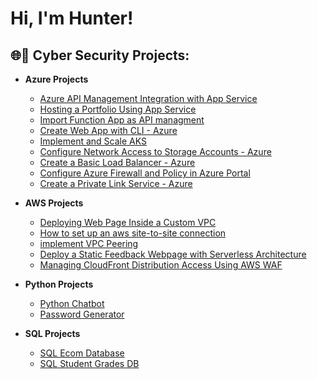 <h1>Hi, I'm Hunter! 

<h2>🌐🔐 Cyber Security Projects:</h2>

- <b>Azure Projects</b>
  - [Azure API Management Integration with App Service](https://github.com/Hunter102002/Azure-APIM-Integration-with-App-Service)
  - [Hosting a Portfolio Using App Service](https://github.com/Hunter102002/Hosting-a-Portfolio-using-Azure-App-Service)
  - [Import Function App as API managment](https://github.com/Hunter102002/Import-function-app-as-api-managment)
  - [Create Web App with CLI - Azure](https://github.com/Hunter102002/Create-Web-App-Azure-CLI)
  - [Implement and Scale AKS](https://github.com/Hunter102002/Implement-and-scale-azure-Kubernetes)
  - [Configure Network Access to Storage Accounts - Azure](https://github.com/Hunter102002/Network-Access-to-storage-accounts)
  - [Create a Basic Load Balancer - Azure](https://github.com/Hunter102002/Create-basic-load-balancer)
  - [Configure Azure Firewall and Policy in Azure Portal](https://github.com/Hunter102002/Configure-Azure-Firewall-and-policy-using-Azure-Portal)
  - [Create a Private Link Service - Azure](https://github.com/Hunter102002/Create-Private-Link-Service/tree/main)
    
 
- <b>AWS Projects</b>
  - [Deploying Web Page Inside a Custom VPC](https://github.com/Hunter102002/Deploying-a-web-page-inside-a-custom-VPC)
  - [How to set up an aws site-to-site connection](https://github.com/Hunter102002/How-to-setup-an-aws-site-to-site-connection)
  - [implement VPC Peering](https://github.com/Hunter102002/implement-VPC-Peering)
  - [Deploy a Static Feedback Webpage with Serverless Architecture](https://github.com/Hunter102002/Deploy-a-Static-Feedback-Webpage-with-100-Serverless-Architecture)
  - [Managing CloudFront Distribution Access Using AWS WAF](https://github.com/Hunter102002/block-and-unblock-access-with-WAF)
 

- <b>Python Projects</b>
  - [Python Chatbot](https://github.com/Hunter102002/Python-Finance-Tracker)
  - [Password Generator](https://github.com/Hunter102002/Password-Generator)
 
- <b>SQL Projects</b>
  - [SQL Ecom Database](https://github.com/Hunter102002/SQL-Ecom-Database)
  - [SQL Student Grades DB](https://github.com/Hunter102002/Student-Grades-SQL)

  




<!--
**joshmadakor1/joshmadakor1** is a ✨ _special_ ✨ repository because its `README.md` (this file) appears on your GitHub profile.

Here are some ideas to get you started:

- 🔭 I’m currently working on ...
- 🌱 I’m currently learning ...
- 👯 I’m looking to collaborate on ...
- 🤔 I’m looking for help with ...
- 💬 Ask me about ...
- 📫 How to reach me: ...
- 😄 Pronouns: ...
- ⚡ Fun fact: ...
-->
